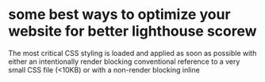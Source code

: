 # some best ways to optimize your website for better lighthouse scorew
The most critical CSS styling is loaded and applied as soon as possible with either an intentionally render blocking conventional reference to a very small CSS file (<10KB) or with a non-render blocking inline <style> block embedded directly in the HTML
  
  `<link rel="stylesheet" media="print" onload="this.onload=null;this.removeAttribute('media');" href="non-critical.css">`
